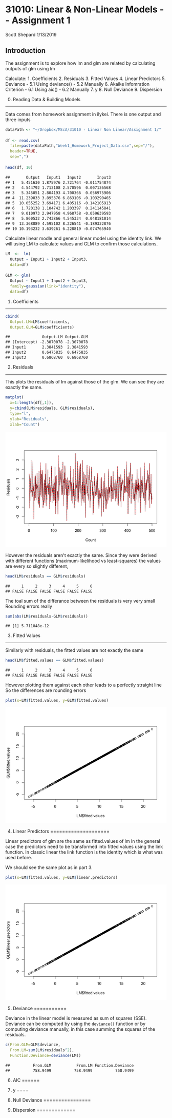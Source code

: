 31010: Linear & Non-Linear Models -- Assignment 1
================
Scott Shepard
1/13/2019

Introduction
------------

The assignment is to explore how lm and glm are related by calculating outputs of glm using lm

Calculate: 1. Coefficients 2. Residuals 3. Fitted Values 4. Linear Predictors 5. Deviance - 5.1 Using deviance() - 5.2 Manually 6. Akaike Infomration Criterion - 6.1 Using aic() - 6.2 Manually 7. y 8. Null Deviance 9. Dispersion

0. Reading Data & Building Models
---------------------------------

Data comes from homework assignment in ilykei.
There is one output and three inputs

``` r
dataPath <- "~/Dropbox/MScA/31010 - Linear Non Linear/Assignment 1/"

df <- read.csv(
  file=paste(dataPath,"Week1_Homework_Project_Data.csv",sep="/"),
  header=TRUE,
  sep=",")

head(df, 10)
```

    ##       Output   Input1   Input2       Input3
    ## 1   5.451630 1.875976 2.721764 -0.011754874
    ## 2   4.544792 1.713108 2.570596  0.007136568
    ## 3   5.345051 2.804193 4.700366  0.056975906
    ## 4  11.239833 3.895376 6.863106 -0.103290465
    ## 5  10.055252 3.694171 6.405116 -0.142105913
    ## 6   1.720138 1.104742 1.203397  0.241145841
    ## 7   9.010973 2.947958 4.968758 -0.059639593
    ## 8   5.860532 2.743866 4.545334  0.048181014
    ## 9  13.368089 4.595102 8.226541 -0.189332876
    ## 10 10.193232 3.639261 6.228819 -0.074765940

Calculate linear modle and general linear model using the identity link. We will using LM to calculate values and GLM to confirm those calculations.

``` r
LM  <-  lm(
  Output ~ Input1 + Input2 + Input3, 
  data=df)

GLM <- glm(
  Output ~ Input1 + Input2 + Input3, 
  family=gaussian(link="identity"),
  data=df)
```

1. Coefficients
---------------

``` r
cbind(
  Output.LM=LM$coefficients,
  Output.GLM=GLM$coefficients)
```

    ##              Output.LM Output.GLM
    ## (Intercept) -2.3070078 -2.3070078
    ## Input1       2.3841593  2.3841593
    ## Input2       0.6475835  0.6475835
    ## Input3       0.6868760  0.6868760

2. Residuals
------------

This plots the residuals of lm against those of the glm. We can see they are exactly the same.

``` r
matplot(
  x=1:length(df[,1]),
  y=cbind(LM$residuals, GLM$residuals),
  type="l",
  ylab="Residuals",
  xlab="Count")
```

![](Assignment1_files/figure-markdown_github-ascii_identifiers/unnamed-chunk-3-1.png)

However the residuals aren't exactly the same. Since they were derived with different functions (maximum-likelihood vs least-squares) the values are every so slightly different,

``` r
head(LM$residuals == GLM$residuals)
```

    ##     1     2     3     4     5     6 
    ## FALSE FALSE FALSE FALSE FALSE FALSE

The toal sum of the differance between the residuals is very very small Rounding errors really

``` r
sum(abs(LM$residuals-GLM$residuals))
```

    ## [1] 5.711848e-12

3. Fitted Values
----------------

Similarly with residuals, the fitted values are not exactly the same

``` r
head(LM$fitted.values == GLM$fitted.values)
```

    ##     1     2     3     4     5     6 
    ## FALSE FALSE FALSE FALSE FALSE FALSE

However plotting them against each other leads to a perfectly straight line So the differences are rounding errors

``` r
plot(x=LM$fitted.values, y=GLM$fitted.values)
```

![](Assignment1_files/figure-markdown_github-ascii_identifiers/unnamed-chunk-7-1.png)

4. Linear Predictors
====================

Linear predictors of glm are the same as fitted.values of lm In the general case the predictors need to be transformed into fitted values using the link function. In classic linear the link function is the identity which is what was used before.

We should see the same plot as in part 3.

``` r
plot(x=LM$fitted.values, y=GLM$linear.predictors)
```

![](Assignment1_files/figure-markdown_github-ascii_identifiers/unnamed-chunk-8-1.png)

5. Deviance
===========

Deviance in the linear model is measured as sum of squares (SSE). Deviance can be computed by using the `deviance()` function or by computing deviance manually, in this case summing the squares of the residuals.

``` r
c(From.GLM=GLM$deviance,
  From.LM=sum(LM$residuals^2),
  Function.Deviance=deviance(LM))
```

    ##          From.GLM           From.LM Function.Deviance 
    ##          758.9499          758.9499          758.9499

6. AIC
======

7. y
====

8. Null Deviance
================

9. Dispersion
=============
